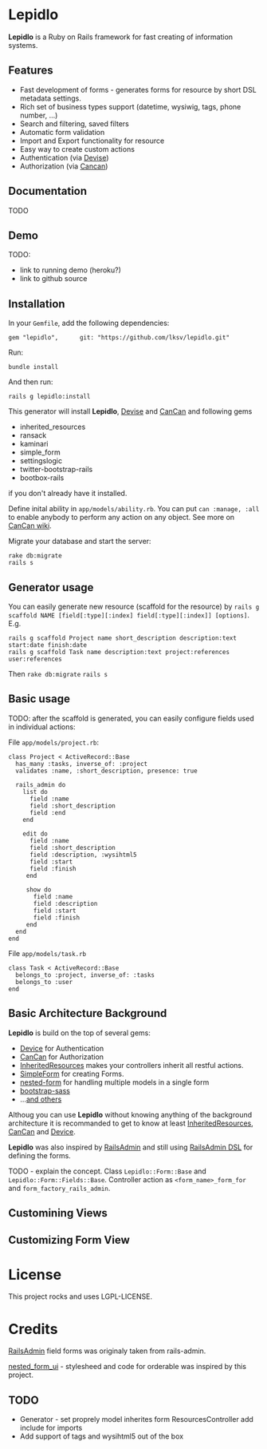 Lepidlo
=======

**Lepidlo** is a Ruby on Rails framework for fast creating of information
systems.

## Features

* Fast development of forms - generates forms for resource by short DSL metadata
  settings.
* Rich set of business types support (datetime, wysiwig, tags, phone number, ...)
* Search and filtering, saved filters
* Automatic form validation
* Import and Export functionality for resource
* Easy way to create custom actions
* Authentication (via [Devise](ttps://github.com/plataformatec/devise))
* Authorization (via [Cancan](https://github.com/ryanb/cancan.git))

## Documentation

TODO

## Demo

TODO:
* link to running demo (heroku?)
* link to github source

## Installation

In your `Gemfile`, add the following dependencies:

    gem "lepidlo",      git: "https://github.com/lksv/lepidlo.git"

Run:

    bundle install

And then run:

    rails g lepidlo:install

This generator will install **Lepidlo**, 
[Devise](https://github.com/plataformatec/devise) and
[CanCan](https://github.com/ryanb/cancan.git) and following gems
* inherited\_resources
* ransack
* kaminari
* simple\_form
* settingslogic
* twitter-bootstrap-rails
* bootbox-rails


if you don't already have it installed.

Define inital ability in `app/models/ability.rb`. You can put ```can
:manage, :all``` to enable anybody to perform any
action on any object. See more on [CanCan
wiki](https://github.com/ryanb/cancan/wiki/Defining-Abilities).

Migrate your database and start the server:

    rake db:migrate
    rails s


## Generator usage

You can easily generate new resource (scaffold for the resource) by
```rails g scaffold NAME [field[:type][:index] field[:type][:index]] [options]```.
E.g.

    rails g scaffold Project name short_description description:text start:date finish:date
    rails g scaffold Task name description:text project:references user:references

Then 
```rake db:migrate```
```rails s```


## Basic usage

TODO: after the scaffold is generated, you can easily configure fields
used in individual actions:

File ```app/models/project.rb```:
```
class Project < ActiveRecord::Base
  has_many :tasks, inverse_of: :project
  validates :name, :short_description, presence: true

  rails_admin do
    list do
      field :name
      field :short_description
      field :end
    end

    edit do
      field :name
      field :short_description
      field :description, :wysihtml5
      field :start
      field :finish
     end 

     show do
       field :name
       field :description
       field :start
       field :finish
     end 
  end 
end
```

File ```app/models/task.rb```
```
class Task < ActiveRecord::Base
  belongs_to :project, inverse_of: :tasks
  belongs_to :user
end
```



## Basic Architecture Background

**Lepidlo** is build on the top of several gems:
* [Device](https://github.com/plataformatec/devise) for Authentication
* [CanCan](https://github.com/ryanb/cancan.git) for Authorization
* [InheritedResources](https://github.com/josevalim/inherited_resources)
   makes your controllers inherit all restful actions.
* [SimpleForm](https://github.com/plataformatec/simple_form) for
  creating Forms.
* [nested-form](https://github.com/ryanb/nested_form) for handling
  multiple models in a single form
* [bootstrap-sass](https://github.com/thomas-mcdonald/bootstrap-sass)
* ...[and others](lepidlo.gemspec)

Althoug you can use **Lepidlo** without knowing anything of the
background architecture it is recommanded to get to know at least
[InheritedResources](https://github.com/josevalim/inherited_resources),
[CanCan](https://github.com/ryanb/cancan.git) and
[Device](https://github.com/plataformatec/devise). 

**Lepidlo** was also
inspired by [RailsAdmin](https://github.com/sferik/rails_admin) and
still using [RailsAdmin
DSL](https://github.com/sferik/rails_admin/wiki/Railsadmin-DSL) for defining the forms.

TODO - explain the concept. Class ```Lepidlo::Form::Base``` and ```Lepidlo::Form::Fields::Base```.
Controller action as ```<form_name>_form_for``` and ```form_factory_rails_admin```.

## Customining Views

## Customizing Form View

License
=======

This project rocks and uses LGPL-LICENSE.

Credits
=======

[RailsAdmin](https://github.com/sferik/rails_admin) field forms was
originaly taken from rails-admin.

[nested_form_ui](https://github.com/tb/nested_form_ui) - stylesheed and
code for orderable was inspired by this project.

## TODO
* Generator - set proprely model inherites form ResourcesController add
  include for imports
* Add support of tags and wysihtml5 out of the box
